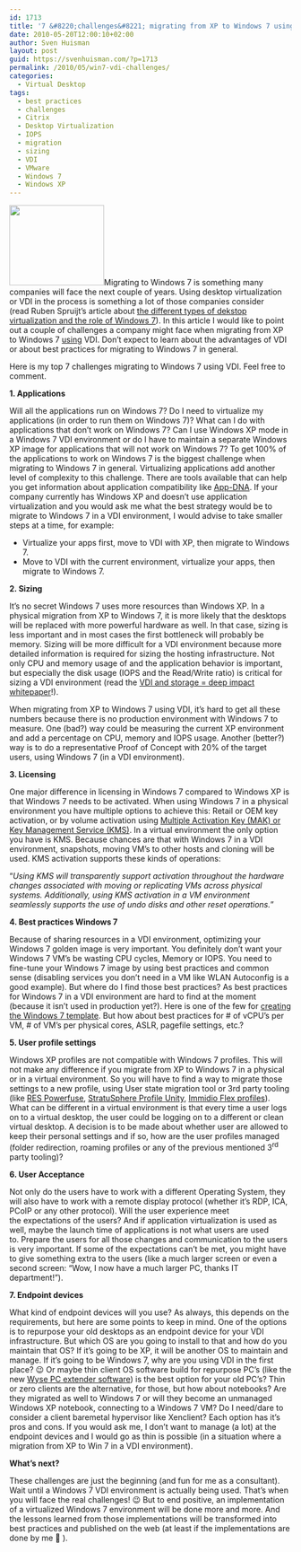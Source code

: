 ```yaml
---
id: 1713
title: '7 &#8220;challenges&#8221; migrating from XP to Windows 7 using VDI'
date: 2010-05-20T12:00:10+02:00
author: Sven Huisman
layout: post
guid: https://svenhuisman.com/?p=1713
permalink: /2010/05/win7-vdi-challenges/
categories:
  - Virtual Desktop
tags:
  - best practices
  - challenges
  - Citrix
  - Desktop Virtualization
  - IOPS
  - migration
  - sizing
  - VDI
  - VMware
  - Windows 7
  - Windows XP
---
```

[](https://svenhuisman.com/wp-content/uploads/2010/05/windows_7.jpg)

[<img class="alignright size-thumbnail wp-image-1717" title="WIN7" src="https://svenhuisman.com/wp-content/uploads/2010/05/WIN7-200x200.png" alt="" width="169" height="143" />](https://svenhuisman.com/wp-content/uploads/2010/05/WIN7.png)Migrating to Windows 7 is something many companies will face the next couple of years. Using desktop virtualization or VDI in the process is something a lot of those companies consider (read Ruben Spruijt&#8217;s article about <a title="Desktop virtualization Win 7" href="https://www.brianmadden.com/blogs/rubenspruijt/archive/2010/02/22/desktop-virtualization-and-the-power-of-windows-7.aspx" target="_blank">the different types of dekstop virtualization and the role of Windows 7</a>). In this article I would like to point out a couple of challenges a company might face when migrating from XP to Windows 7 <span style="text-decoration: underline;">using</span> VDI. Don&#8217;t expect to learn about the advantages of VDI or about best practices for migrating to Windows 7 in general<span>. </span>

<span>Here is my top 7 challenges migrating to Windows 7 using VDI. Feel free to comment.<!--more--></span>

**1. Applications**

<span>Will all the applications run on Windows 7? Do I need to <span>virtualize</span> my applications (in order to run them on Windows 7)? What can I do with applications that don&#8217;t work on Windows 7? Can I use Windows XP mode in a Windows 7 VDI environment or do I have to maintain a separate Windows XP image for applications that will not work on Windows 7? To get 100% of the applications to work on Windows 7 is the biggest challenge when migrating to Windows 7 in general. <span>Virtualizing</span> applications add another level of complexity to this challenge. There are tools available that can help you get information about application </span>compatibility <span>like <a title="App-DNA" href="https://www.app-dna.com/Solutions/Moving-to-Windows-7.aspx" target="_blank">App-DNA</a>. If your company currently has Windows XP and doesn&#8217;t use application <span>virtualization</span> and you would ask me what the best strategy would be to migrate to Windows 7 in a VDI environment, I would advise to take smaller steps at a time, for example:</span>

  * <span><span>Virtualize</span> your apps first, move to VDI with XP, then migrate to Windows 7.</span>
  * <span>Move to VDI with the current environment, <span>virtualize</span> your apps, then migrate to Windows 7.</span>

**2. Sizing**

It&#8217;s no secret Windows 7 uses more resources than Windows XP. In a physical migration from XP to Windows 7, it is more likely that the desktops will be replaced with more powerful hardware as well. In that case, sizing is less important and in most cases the first bottleneck will probably be memory. Sizing will be more difficult for a VDI environment because more detailed information is required for sizing the hosting infrastructure. Not only CPU and memory usage of and the application behavior is important, but especially the disk usage (IOPS and the Read/Write ratio) is critical for sizing a VDI environment (read the <a href="https://www.brianmadden.com/blogs/rubenspruijt/archive/2010/05/02/vdi-and-storage-deep-impact.aspx" target="_blank"><span>VDI and storage = deep impact <span>whitepaper</span></span></a>!).

When migrating from XP to Windows 7 using VDI, it&#8217;s hard to get all these numbers because there is no production environment with Windows 7 to measure. One (bad?) way could be measuring the current XP environment and add a percentage on CPU, memory and IOPS usage. Another (better?) way is to do a representative Proof of Concept with 20% of the target users, using Windows 7 (in a VDI environment).

**3. Licensing**

One major difference in licensing in Windows 7 compared to Windows XP is that Windows 7 needs to be activated. When using Windows 7 in a physical environment you have multiple options to achieve this: Retail or OEM key activation, or by volume activation using <a href="https://technet.microsoft.com/en-us/library/dd996588.aspx" target="_blank">Multiple Activation Key (MAK) or Key Management Service (KMS)</a>. In a virtual environment the only option you have is KMS. Because chances are that with Windows 7 in a VDI environment, snapshots, moving VM’s to other hosts and cloning will be used. KMS activation supports these kinds of operations:

“_<span>Using KMS will transparently support activation throughout the hardware changes associated with moving or replicating <span>VMs</span> across physical systems. Additionally, using KMS activation in a VM environment seamlessly supports the use of undo disks and other reset operations.</span>_”

**4. Best practices Windows 7**

<span>Because of sharing resources in a VDI environment, optimizing your Windows 7 golden image is very important. You definitely don&#8217;t want your Windows 7 <span>VM&#8217;s</span> be wasting CPU cycles, Memory or IOPS. You need to fine-tune your Windows 7 image by using best practices and common sense (disabling services you don&#8217;t need in a VM like WLAN <span>Autoconfig</span> is a good example). But where do I find those best practices? As best practices for Windows 7 in a VDI environment are hard to find at the moment (because it isn&#8217;t used in production yet?). Here is one of the few for </span><a href="https://www.creedtek.com/?p=37" target="_blank">creating the Windows 7 template</a><span>. But how about best practices for # of <span>vCPU’s</span> per VM, # of <span>VM&#8217;s</span> per physical cores, ASLR, pagefile settings, etc.?</span>

**5. User profile settings**

Windows XP profiles are not compatible with Windows 7 profiles. This will not make any difference if you migrate from XP to Windows 7 in a physical or in a virtual environment. So you will have to find a way to migrate those settings to a new profile, using User state migration tool or 3rd party tooling (like <a href="https://www.ressoftware.com/pm-products.aspx?PageID=174" target="_blank"><span>RES <span>Powerfuse</span></span></a>, <a href="https://www.liquidwarelabs.com/products/profileunity.asp" target="_blank"><span><span>StratuSphere</span> Profile Unity</span></a>, <a href="https://immidio.com/flexprofiles/" target="_blank"><span><span>Immidio</span> Flex profiles</span></a>). What can be different in a virtual environment is that every time a user logs on to a virtual desktop, the user could be logging on to a different or clean virtual desktop. A decision is to be made about whether user are allowed to keep their personal settings and if so, how are the user profiles managed (folder redirection, roaming profiles or any of the previous mentioned 3<sup>rd</sup> party tooling)?

**6. User Acceptance**

<span>Not only do the users have to work with a different Operating System, they will also have to work with a remote display protocol (whether it&#8217;s RDP, ICA, <span>PCoIP</span> or any other protocol). Will the user experience meet the expectations of the users? And if application virtualization is used as well, maybe the launch time of applications is not what users are used to. Prepare the users for all those changes and communication to the users is very important. If some of the expectations can&#8217;t be met, you might have to give something extra to the users (like a much larger screen or even a second screen: &#8220;Wow, I now have a much larger PC, thanks IT department!&#8221;).</span>

**7. Endpoint devices**

<span>What kind of endpoint devices will you use? As always, this depends on the requirements, but here are some points to keep in mind. One of the options is to repurpose your old desktops as an endpoint device for your VDI infrastructure. But which OS are you going to install to that and how do you maintain that OS? If it’s going to be XP, it will be another OS to maintain and manage. If it’s going to be Windows 7, why are you using VDI in the first place? 😉 Or maybe thin client OS software build for repurpose PC’s (like the new </span><a href="https://www.wyse.com/products/software/pcextender/index.asp" target="_blank"><span><span>Wyse</span> PC extender software</span></a><span>) is the best option for your old PC’s? Thin or zero clients are the alternative, for those, but how about notebooks? Are they migrated as well to Windows 7 or will they become an <span>unmanaged</span> Windows XP notebook, connecting to a Windows 7 VM? Do I need/dare to consider a client <span>baremetal</span> <span>hypervisor</span> like <span>Xenclient</span>? Each option has it&#8217;s pros and cons. If you would ask me, I don&#8217;t want to manage (a lot) at the endpoint devices and I would go as thin is possible (in a situation where a migration from XP to Win 7 in a VDI environment).</span>

**What&#8217;s next?**

These challenges are just the beginning (and fun for me as a consultant). Wait until a Windows 7 VDI environment is actually being used. That’s when you will face the real challenges! 😉 But to end positive, an implementation of a virtualized Windows 7 environment will be done more and more. And the lessons learned from those implementations will be transformed into best practices and published on the web (at least if the implementations are done by me 🙂 ).